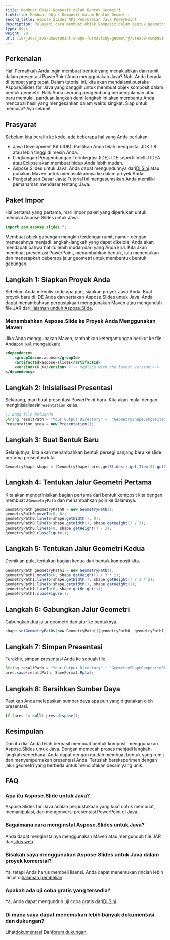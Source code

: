 ```yaml
---
title: Membuat Objek Komposit dalam Bentuk Geometri
linktitle: Membuat Objek Komposit dalam Bentuk Geometri
second_title: Aspose.Slides API Pemrosesan Java PowerPoint
description: Pelajari cara membuat objek komposit dalam bentuk geometri menggunakan Aspose.Slides for Java dengan tutorial komprehensif ini. Sempurna untuk pengembang Java.
type: docs
weight: 20
url: /id/java/java-powerpoint-shape-formatting-geometry/create-composite-objects-geometry-shapes-powerpoint/
---
```

## Perkenalan
Hai! Pernahkah Anda ingin membuat bentuk yang menakjubkan dan rumit dalam presentasi PowerPoint Anda menggunakan Java? Nah, Anda berada di tempat yang tepat. Dalam tutorial ini, kita akan mendalami pustaka Aspose.Slides for Java yang canggih untuk membuat objek komposit dalam bentuk geometri. Baik Anda seorang pengembang berpengalaman atau baru memulai, panduan langkah demi langkah ini akan membantu Anda mencapai hasil yang mengesankan dalam waktu singkat. Siap untuk memulai? Ayo selami!
## Prasyarat
Sebelum kita beralih ke kode, ada beberapa hal yang Anda perlukan:
- Java Development Kit (JDK): Pastikan Anda telah menginstal JDK 1.8 atau lebih tinggi di mesin Anda.
- Lingkungan Pengembangan Terintegrasi (IDE): IDE seperti IntelliJ IDEA atau Eclipse akan membuat hidup Anda lebih mudah.
-  Aspose.Slides untuk Java: Anda dapat mengunduhnya dari[Di Sini](https://releases.aspose.com/slides/java/) atau gunakan Maven untuk memasukkannya ke dalam proyek Anda.
- Pengetahuan Dasar Java: Tutorial ini mengasumsikan Anda memiliki pemahaman mendasar tentang Java.
## Paket Impor
Hal pertama yang pertama, mari impor paket yang diperlukan untuk memulai Aspose.Slides untuk Java.
```java
import com.aspose.slides.*;

```

Membuat objek gabungan mungkin terdengar rumit, namun dengan memecahnya menjadi langkah-langkah yang dapat dikelola, Anda akan mendapati bahwa hal itu lebih mudah dari yang Anda kira. Kita akan membuat presentasi PowerPoint, menambahkan bentuk, lalu menentukan dan menerapkan beberapa jalur geometri untuk membentuk bentuk gabungan.
## Langkah 1: Siapkan Proyek Anda
 Sebelum Anda menulis kode apa pun, siapkan proyek Java Anda. Buat proyek baru di IDE Anda dan sertakan Aspose.Slides untuk Java. Anda dapat menambahkan perpustakaan menggunakan Maven atau mengunduh file JAR dari[Halaman unduh Aspose.Slide](https://releases.aspose.com/slides/java/).
### Menambahkan Aspose.Slide ke Proyek Anda Menggunakan Maven
 Jika Anda menggunakan Maven, tambahkan ketergantungan berikut ke file Anda`pom.xml` mengajukan:
```xml
<dependency>
    <groupId>com.aspose</groupId>
    <artifactId>aspose-slides</artifactId>
    <version>XX.X</version> <!-- Replace with the latest version -->
</dependency>
```
## Langkah 2: Inisialisasi Presentasi
Sekarang, mari buat presentasi PowerPoint baru. Kita akan mulai dengan menginisialisasi`Presentation` kelas.
```java
// Nama file keluaran
String resultPath = "Your Output Directory" +  "GeometryShapeCompositeObjects.pptx";
Presentation pres = new Presentation();
```
## Langkah 3: Buat Bentuk Baru
Selanjutnya, kita akan menambahkan bentuk persegi panjang baru ke slide pertama presentasi kita.
```java
GeometryShape shape = (GeometryShape) pres.getSlides().get_Item(0).getShapes().addAutoShape(ShapeType.Rectangle, 100, 100, 200, 100);
```
## Langkah 4: Tentukan Jalur Geometri Pertama
 Kita akan mendefinisikan bagian pertama dari bentuk komposit kita dengan membuat a`GeometryPath` dan menambahkan poin ke dalamnya.
```java
GeometryPath geometryPath0 = new GeometryPath();
geometryPath0.moveTo(0, 0);
geometryPath0.lineTo(shape.getWidth(), 0);
geometryPath0.lineTo(shape.getWidth(), shape.getHeight() / 3);
geometryPath0.lineTo(0, shape.getHeight() / 3);
geometryPath0.closeFigure();
```
## Langkah 5: Tentukan Jalur Geometri Kedua
Demikian pula, tentukan bagian kedua dari bentuk komposit kita.
```java
GeometryPath geometryPath1 = new GeometryPath();
geometryPath1.moveTo(0, shape.getHeight() / 3 * 2);
geometryPath1.lineTo(shape.getWidth(), shape.getHeight() / 3 * 2);
geometryPath1.lineTo(shape.getWidth(), shape.getHeight());
geometryPath1.lineTo(0, shape.getHeight());
geometryPath1.closeFigure();
```
## Langkah 6: Gabungkan Jalur Geometri
Gabungkan dua jalur geometri dan atur ke bentuknya.
```java
shape.setGeometryPaths(new GeometryPath[]{geometryPath0, geometryPath1});
```
## Langkah 7: Simpan Presentasi
Terakhir, simpan presentasi Anda ke sebuah file.
```java
String resultPath = "Your Output Directory" + "GeometryShapeCompositeObjects.pptx";
pres.save(resultPath, SaveFormat.Pptx);
```
## Langkah 8: Bersihkan Sumber Daya
Pastikan Anda melepaskan sumber daya apa pun yang digunakan oleh presentasi.
```java
if (pres != null) pres.dispose();
```
## Kesimpulan
Dan itu dia! Anda telah berhasil membuat bentuk komposit menggunakan Aspose.Slides untuk Java. Dengan memecah proses menjadi langkah-langkah sederhana, Anda dapat dengan mudah membuat bentuk yang rumit dan menyempurnakan presentasi Anda. Teruslah bereksperimen dengan jalur geometri yang berbeda untuk menciptakan desain yang unik.
## FAQ
### Apa itu Aspose.Slide untuk Java?
Aspose.Slides for Java adalah perpustakaan yang kuat untuk membuat, memanipulasi, dan mengonversi presentasi PowerPoint di Java.
### Bagaimana cara menginstal Aspose.Slides untuk Java?
 Anda dapat menginstalnya menggunakan Maven atau mengunduh file JAR dari[situs web](https://releases.aspose.com/slides/java/).
### Bisakah saya menggunakan Aspose.Slides untuk Java dalam proyek komersial?
 Ya, tetapi Anda harus membeli lisensi. Anda dapat menemukan rincian lebih lanjut di[halaman pembelian](https://purchase.aspose.com/buy).
### Apakah ada uji coba gratis yang tersedia?
 Ya, Anda dapat mengunduh uji coba gratis dari[Di Sini](https://releases.aspose.com/).
### Di mana saya dapat menemukan lebih banyak dokumentasi dan dukungan?
 Lihat[dokumentasi](https://reference.aspose.com/slides/java/) Dan[forum dukungan](https://forum.aspose.com/c/slides/11).